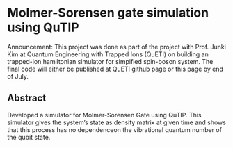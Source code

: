 # Molmer-Sorensen gate simulation using QuTIP

Announcement: This project was done as part of the project with Prof. Junki Kim at Quantum Engineering with Trapped Ions (QuETI) on building an
trapped-ion hamiltonian simulator for simpified spin-boson system. The final code will either be published at QuETI github page or this page by end of July.

## Abstract

Developed a simulator for Molmer-Sorensen Gate using QuTIP. This simulator gives the system’s state as density matrix at given time and shows that this process has no dependenceon the vibrational quantum number of the qubit state.
